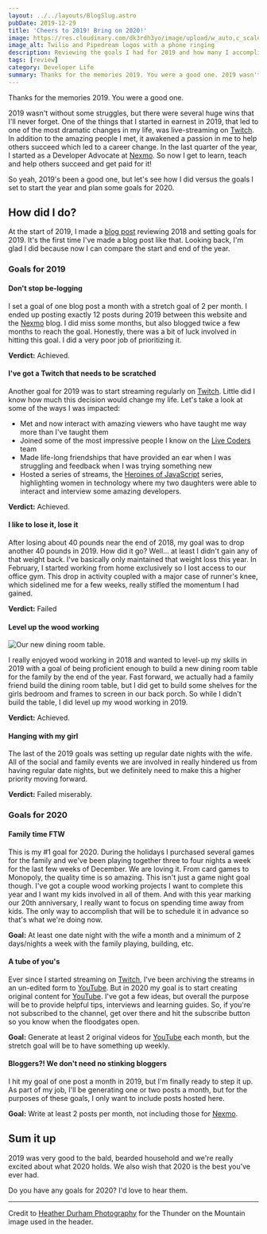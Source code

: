 ```yaml
---
layout: ../../layouts/BlogSlug.astro
pubDate: 2019-12-29
title: 'Cheers to 2019! Bring on 2020!'
image: https://res.cloudinary.com/dk3rdh3yo/image/upload/w_auto,c_scale/v1669516284/blog/email-phone-call-transcripts-with-twilio-studio-and-pipedream/m_lxbxkr.png
image_alt: Twilio and Pipedream logos with a phone ringing
description: Reviewing the goals I had for 2019 and how many I accomplished. Then start setting goals for 2020.
tags: [review]
category: Developer Life
summary: Thanks for the memories 2019. You were a good one. 2019 wasn't without some struggles, but there were several huge wins that I'll never forget.
---
```


Thanks for the memories 2019. You were a good one.

2019 wasn't without some struggles, but there were several huge wins that I'll never forget. One of the things
that I started in earnest in 2019, that led to one of the most dramatic changes in my life, was live-streaming on
[Twitch]. In addition to the amazing people I met, it awakened a passion in me to help others succeed which led
to a career change. In the last quarter of the year, I started as a Developer Advocate at [Nexmo]. So now I
get to learn, teach and help others succeed and get paid for it!

So yeah, 2019's been a good one, but let's see how I did versus the goals I set to start the year and plan some
goals for 2020.

<!--more-->

## How did I do?

At the start of 2019, I made a [blog post](https://baldbeardedbuilder.com/blog/2018-year-in-review/) reviewing
2018 and setting goals for 2019. It's the first time I've made a blog post like that. Looking back, I'm glad
I did because now I can compare the start and end of the year.

### Goals for 2019

#### Don't stop be-logging

I set a goal of one blog post a month with a stretch goal of 2 per month. I ended up posting exactly 12
posts during 2019 between this website and the [Nexmo] blog. I did miss some months, but also blogged twice
a few months to reach the goal. Honestly, there was a bit of luck involved in hitting this goal. I did a very
poor job of prioritizing it.

**Verdict:** Achieved.

#### I've got a Twitch that needs to be scratched

Another goal for 2019 was to start streaming regularly on [Twitch]. Little did I know how much this decision would
change my life. Let's take a look at some of the ways I was impacted:

- Met and now interact with amazing viewers who have taught me way more than I've taught them
- Joined some of the most impressive people I know on the [Live Coders] team
- Made life-long friendships that have provided an ear when I was struggling and feedback when I was trying something
  new
- Hosted a series of streams, the [Heroines of JavaScript] series, highlighting women in technology where my two
  daughters were able to interact and interview some amazing developers.

**Verdict:** Achieved.

#### I like to lose it, lose it

After losing about 40 pounds near the end of 2018, my goal was to drop another 40 pounds in 2019. How did it go?
Well... at least I didn't gain any of that weight back. I've basically only maintained that weight loss this year.
In February, I started working from home exclusively so I lost access to our office gym. This drop
in activity coupled with a major case of runner's knee, which sidelined me for a few weeks, really stifled the momentum
I had gained.

**Verdict:** Failed

#### Level up the wood working

![Our new dining room table.](https://res.cloudinary.com/dk3rdh3yo/image/upload/v1650137021/blog/2019-year-in-review/53030755_2228476424037910_6307370620143831616_n_igcxrg.jpg)

I really enjoyed wood working in 2018 and wanted to level-up my skills in 2019 with a goal of being proficient enough
to build a new dining room table for the family by the end of the year. Fast forward, we actually had a family
friend build the dining room table, but I did get to build some shelves for the girls bedroom and frames to screen in
our back porch. So while I didn't build the table, I did level up my wood working in 2019.

**Verdict:** Achieved.

#### Hanging with my girl

The last of the 2019 goals was setting up regular date nights with the wife. All of the social and family events we
are involved in really hindered us from having regular date nights, but we definitely need to make this a higher priority
moving forward.

**Verdict:** Failed miserably.

### Goals for 2020

#### Family time FTW

This is my #1 goal for 2020. During the holidays I purchased several games for the family and we've been playing together
three to four nights a week for the last few weeks of December. We are loving it. From card games to Monopoly, the quality
time is so amazing. This isn't just a game night goal though. I've got a couple wood working projects I want to complete
this year and I want my kids involved in all of them. And with this year marking our 20th anniversary, I really want to
focus on spending time away from kids. The only way to accomplish that will be to schedule it in advance so that's what
we're doing now.

**Goal:** At least one date night with the wife a month and a minimum of 2 days/nights a week with the family playing, building, etc.

#### A tube of you's

Ever since I started streaming on [Twitch], I've been archiving the streams in an un-edited form to [YouTube]. But in
2020 my goal is to start creating original content for [YouTube]. I've got a few ideas, but overall the purpose will
be to provide helpful tips, interviews and learning guides. So, if you're not subscribed to the channel, get over
there and hit the subscribe button so you know when the floodgates open.

**Goal:** Generate at least 2 original videos for [YouTube] each month, but the stretch goal will be to have something up weekly.

#### Bloggers?! We don't need no stinking bloggers

I hit my goal of one post a month in 2019, but I'm finally ready to step it up. As part of my job, I'll be generating one or two posts a month, but for the purposes of these goals, I only want to include posts hosted here.

**Goal:** Write at least 2 posts per month, not including those for [Nexmo].

## Sum it up

2019 was very good to the bald, bearded household and we're really excited about what 2020 holds. We also wish that 2020
is the best you've ever had.

Do you have any goals for 2020? I'd love to hear them.

---

Credit to [Heather Durham Photography](https://blog.heatherdurhamphotography.com/) for the Thunder on the Mountain image used in the header.

[twitch]: https://twitch.tv/baldbeardedbuilder
[nexmo]: https://nexmo.com
[live coders]: https://livecoders.dev
[heroines of javascript]: https://women-in-tech.online/
[youtube]: https://www.youtube.com/c/baldbeardedbuilder/
